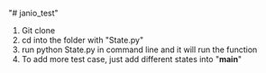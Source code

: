 "# janio_test" 
1. Git clone
2. cd into the folder with "State.py"
3. run python State.py in command line and it will run the function
4. To add more test case, just add different states into "__main__"